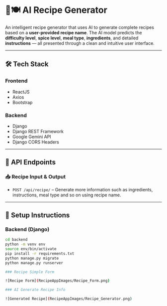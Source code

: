 # 🧠🍽️ AI Recipe Generator

An intelligent recipe generator that uses AI to generate complete recipes based on a **user-provided recipe name**. The AI model predicts the **difficulty level**, **spice level**, **meal type**, **ingredients**, and detailed **instructions** — all presented through a clean and intuitive user interface.

---

## 🛠️ Tech Stack

### Frontend

- ReactJS
- Axios
- Bootstrap

### Backend

- Django
- Django REST Framework
- Google Gemini API
- Django CORS Headers

---

## 🔗 API Endpoints

### 📥 Recipe Input & Output

- `POST /api/recipe/` – Generate more information such as ingredients, instructions, meal type and so on using recipe name.

---

## 🔧 Setup Instructions

### Backend (Django)

```bash
cd backend
python -m venv env
source env/bin/activate
pip install -r requirements.txt
python manage.py migrate
python manage.py runserver

### Recipe Simple Form

![Recipe Form](RecipeAppImages/Recipe_Form.png)

### AI Generate Recipe Info

![Generated Recipe](RecipeAppImages/Recipe_Generator.png)
